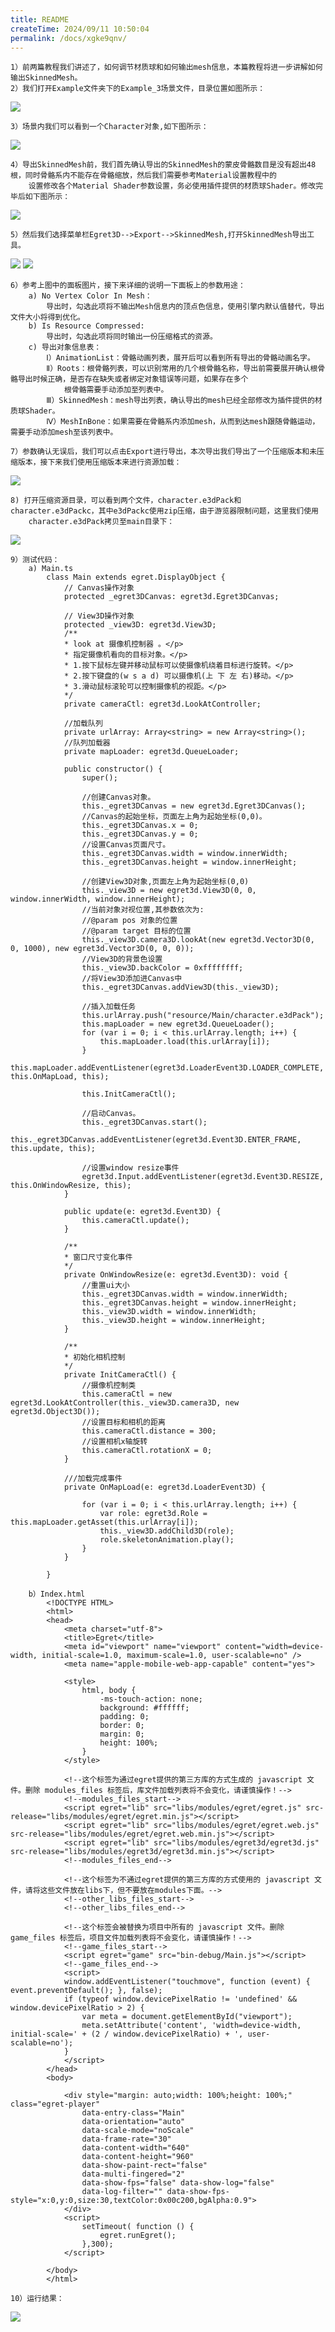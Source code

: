 ```yaml
---
title: README
createTime: 2024/09/11 10:50:04
permalink: /docs/xgke9qnv/
---
```


	1）前两篇教程我们讲述了，如何调节材质球和如何输出mesh信息，本篇教程将进一步讲解如何输出SkinnedMesh。
	2）我们打开Example文件夹下的Example_3场景文件，目录位置如图所示：

![](Img_1.png)

	3）场景内我们可以看到一个Character对象,如下图所示：

![](Img_2.png)

	4）导出SkinnedMesh前，我们首先确认导出的SkinnedMesh的蒙皮骨骼数目是没有超出48根，同时骨骼系内不能存在骨骼缩放，然后我们需要参考Material设置教程中的
		设置修改各个Material Shader参数设置，务必使用插件提供的材质球Shader。修改完毕后如下图所示：

![](Img_3.png)

	5）然后我们选择菜单栏Egret3D-->Export-->SkinnedMesh,打开SkinnedMesh导出工具。

![](Img_4.png)
![](Img_5.png)

	6）参考上图中的面板图片，接下来详细的说明一下面板上的参数用途：
		a) No Vertex Color In Mesh：
			导出时，勾选此项将不输出Mesh信息内的顶点色信息，使用引擎内默认值替代，导出文件大小将得到优化。
		b) Is Resource Compressed:
			导出时，勾选此项将同时输出一份压缩格式的资源。
		c) 导出对象信息表：
			Ⅰ）AnimationList：骨骼动画列表，展开后可以看到所有导出的骨骼动画名字。
			Ⅱ）Roots：根骨骼列表，可以识别常用的几个根骨骼名称，导出前需要展开确认根骨骼导出时候正确，是否存在缺失或者绑定对象错误等问题，如果存在多个
				根骨骼需要手动添加至列表中。
			Ⅲ）SkinnedMesh：mesh导出列表，确认导出的mesh已经全部修改为插件提供的材质球Shader。
			Ⅳ）MeshInBone：如果需要在骨骼系内添加mesh，从而到达mesh跟随骨骼运动，需要手动添加mesh至该列表中。

	7）参数确认无误后，我们可以点击Export进行导出，本次导出我们导出了一个压缩版本和未压缩版本，接下来我们使用压缩版本来进行资源加载：

![](Img_6.png)

	8) 打开压缩资源目录，可以看到两个文件，character.e3dPack和character.e3dPackc，其中e3dPackc使用zip压缩，由于游览器限制问题，这里我们使用
		character.e3dPack拷贝至main目录下：

![](Img_7.png)

	9）测试代码：
		a) Main.ts
			class Main extends egret.DisplayObject {
			    // Canvas操作对象
			    protected _egret3DCanvas: egret3d.Egret3DCanvas;

			    // View3D操作对象
			    protected _view3D: egret3d.View3D;
			    /**
			    * look at 摄像机控制器 。</p>
			    * 指定摄像机看向的目标对象。</p>
			    * 1.按下鼠标左键并移动鼠标可以使摄像机绕着目标进行旋转。</p>
			    * 2.按下键盘的(w s a d) 可以摄像机(上 下 左 右)移动。</p>
			    * 3.滑动鼠标滚轮可以控制摄像机的视距。</p>
			    */
			    private cameraCtl: egret3d.LookAtController;

			    //加载队列
			    private urlArray: Array<string> = new Array<string>();
			    //队列加载器
			    private mapLoader: egret3d.QueueLoader;

			    public constructor() {
			        super();

			        //创建Canvas对象。
			        this._egret3DCanvas = new egret3d.Egret3DCanvas();
			        //Canvas的起始坐标，页面左上角为起始坐标(0,0)。
			        this._egret3DCanvas.x = 0;
			        this._egret3DCanvas.y = 0;
			        //设置Canvas页面尺寸。
			        this._egret3DCanvas.width = window.innerWidth;
			        this._egret3DCanvas.height = window.innerHeight;

			        //创建View3D对象,页面左上角为起始坐标(0,0)
			        this._view3D = new egret3d.View3D(0, 0, window.innerWidth, window.innerHeight);
			        //当前对象对视位置,其参数依次为:
			        //@param pos 对象的位置
			        //@param target 目标的位置
			        this._view3D.camera3D.lookAt(new egret3d.Vector3D(0, 0, 1000), new egret3d.Vector3D(0, 0, 0));
			        //View3D的背景色设置
			        this._view3D.backColor = 0xffffffff;
			        //将View3D添加进Canvas中
			        this._egret3DCanvas.addView3D(this._view3D);

			        //插入加载任务
			        this.urlArray.push("resource/Main/character.e3dPack");
			        this.mapLoader = new egret3d.QueueLoader();
			        for (var i = 0; i < this.urlArray.length; i++) {
			            this.mapLoader.load(this.urlArray[i]);
			        }
			        this.mapLoader.addEventListener(egret3d.LoaderEvent3D.LOADER_COMPLETE, this.OnMapLoad, this);

			        this.InitCameraCtl();

			        //启动Canvas。
			        this._egret3DCanvas.start();
			        this._egret3DCanvas.addEventListener(egret3d.Event3D.ENTER_FRAME, this.update, this);

			        //设置window resize事件
			        egret3d.Input.addEventListener(egret3d.Event3D.RESIZE, this.OnWindowResize, this);
			    }

			    public update(e: egret3d.Event3D) {
			        this.cameraCtl.update();
			    }

			    /**
			    * 窗口尺寸变化事件
			    */
			    private OnWindowResize(e: egret3d.Event3D): void {
			        //重置ui大小
			        this._egret3DCanvas.width = window.innerWidth;
			        this._egret3DCanvas.height = window.innerHeight;
			        this._view3D.width = window.innerWidth;
			        this._view3D.height = window.innerHeight;
			    }

			    /**
			    * 初始化相机控制
			    */
			    private InitCameraCtl() {
			        //摄像机控制类
			        this.cameraCtl = new egret3d.LookAtController(this._view3D.camera3D, new egret3d.Object3D());
			        //设置目标和相机的距离
			        this.cameraCtl.distance = 300;
			        //设置相机x轴旋转
			        this.cameraCtl.rotationX = 0;
			    }

			    ///加载完成事件
			    private OnMapLoad(e: egret3d.LoaderEvent3D) {

			        for (var i = 0; i < this.urlArray.length; i++) {
			            var role: egret3d.Role = this.mapLoader.getAsset(this.urlArray[i]);
			            this._view3D.addChild3D(role);
			            role.skeletonAnimation.play();
			        }
			    }

			}

		b）Index.html
			<!DOCTYPE HTML>
			<html>
			<head>
			    <meta charset="utf-8">
			    <title>Egret</title>
			    <meta id="viewport" name="viewport" content="width=device-width, initial-scale=1.0, maximum-scale=1.0, user-scalable=no" />
			    <meta name="apple-mobile-web-app-capable" content="yes">

			    <style>
			        html, body {
			            -ms-touch-action: none;
			            background: #ffffff;
			            padding: 0;
			            border: 0;
			            margin: 0;
			            height: 100%;
			        }
			    </style>

			    <!--这个标签为通过egret提供的第三方库的方式生成的 javascript 文件。删除 modules_files 标签后，库文件加载列表将不会变化，请谨慎操作！-->
			    <!--modules_files_start-->
				<script egret="lib" src="libs/modules/egret/egret.js" src-release="libs/modules/egret/egret.min.js"></script>
				<script egret="lib" src="libs/modules/egret/egret.web.js" src-release="libs/modules/egret/egret.web.min.js"></script>
				<script egret="lib" src="libs/modules/egret3d/egret3d.js" src-release="libs/modules/egret3d/egret3d.min.js"></script>
				<!--modules_files_end-->

			    <!--这个标签为不通过egret提供的第三方库的方式使用的 javascript 文件，请将这些文件放在libs下，但不要放在modules下面。-->
			    <!--other_libs_files_start-->
			    <!--other_libs_files_end-->

			    <!--这个标签会被替换为项目中所有的 javascript 文件。删除 game_files 标签后，项目文件加载列表将不会变化，请谨慎操作！-->
			    <!--game_files_start-->
				<script egret="game" src="bin-debug/Main.js"></script>
				<!--game_files_end-->
			    <script>
			    window.addEventListener("touchmove", function (event) { event.preventDefault(); }, false);
			    if (typeof window.devicePixelRatio != 'undefined' && window.devicePixelRatio > 2) {
			        var meta = document.getElementById("viewport");
			        meta.setAttribute('content', 'width=device-width, initial-scale=' + (2 / window.devicePixelRatio) + ', user-scalable=no');
			    }
			    </script>
			</head>
			<body>

			    <div style="margin: auto;width: 100%;height: 100%;" class="egret-player"
			        data-entry-class="Main"
			        data-orientation="auto"
			        data-scale-mode="noScale"
			        data-frame-rate="30"
			        data-content-width="640"
			        data-content-height="960"
			        data-show-paint-rect="false"
			        data-multi-fingered="2"
			        data-show-fps="false" data-show-log="false"
			        data-log-filter="" data-show-fps-style="x:0,y:0,size:30,textColor:0x00c200,bgAlpha:0.9">
			    </div>
			    <script>
			        setTimeout( function () {
						egret.runEgret();
					},300);
			    </script>

			</body>
			</html>

	10）运行结果：

![](Img_8.png)
